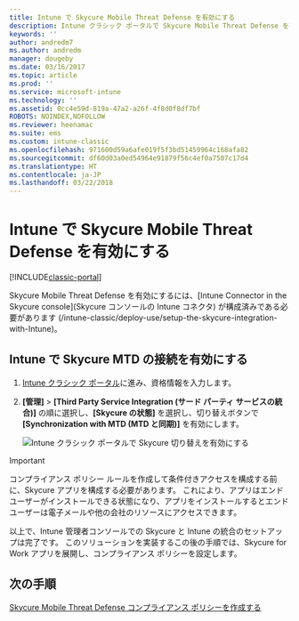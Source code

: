 ```yaml
---
title: Intune で Skycure Mobile Threat Defense を有効にする
description: Intune クラシック ポータルで Skycure Mobile Threat Defense を有効にします。
keywords: ''
author: andredm7
ms.author: andredm
manager: dougeby
ms.date: 03/16/2017
ms.topic: article
ms.prod: ''
ms.service: microsoft-intune
ms.technology: ''
ms.assetid: 0cc4e59d-819a-47a2-a26f-4f8d0f8df7bf
ROBOTS: NOINDEX,NOFOLLOW
ms.reviewer: heenamac
ms.suite: ems
ms.custom: intune-classic
ms.openlocfilehash: 971600d59a6afe019f5f3bd51459964c168afa82
ms.sourcegitcommit: df60d03a0ed54964e91879f56c4ef0a7507c17d4
ms.translationtype: HT
ms.contentlocale: ja-JP
ms.lasthandoff: 03/22/2018
---
```

# <a name="enable-skycure-mobile-threat-defense-in-intune"></a>Intune で Skycure Mobile Threat Defense を有効にする

[!INCLUDE[classic-portal](../includes/classic-portal.md)]

Skycure Mobile Threat Defense を有効にするには、[Intune Connector in the Skycure console]\(Skycure コンソールの Intune コネクタ\) が構成済みである必要があります (/intune-classic/deploy-use/setup-the-skycure-integration-with-Intune)。

## <a name="to-enable-the-skycure-mtd-connection-in-intune"></a>Intune で Skycure MTD の接続を有効にする

1.  [Intune クラシック ポータル](https://manage.microsoft.com/)に進み、資格情報を入力します。

2.  **[管理]** &gt; **[Third Party Service Integration (サード パーティ サービスの統合)]** の順に選択し、**[Skycure の状態]** を選択し、切り替えボタンで **[Synchronization with MTD (MTD と同期)]** を有効にします。

    ![Intune クラシック ポータルで Skycure 切り替えを有効にする](../media/mtp/enable-skycure-1.png)

> [!IMPORTANT] 
> コンプライアンス ポリシー ルールを作成して条件付きアクセスを構成する前に、Skycure アプリを構成する必要があります。 これにより、アプリはエンド ユーザーがインストールできる状態になり、アプリをインストールするとエンド ユーザーは電子メールや他の会社のリソースにアクセスできます。

以上で、Intune 管理者コンソールでの Skycure と Intune の統合のセットアップは完了です。 このソリューションを実装するこの後の手順では、Skycure for Work アプリを展開し、コンプライアンス ポリシーを設定します。

## <a name="next-steps"></a>次の手順

[Skycure Mobile Threat Defense コンプライアンス ポリシーを作成する](/intune-classic/deploy-use/create-skycure-mobile-threat-defense-compliance-policy)
